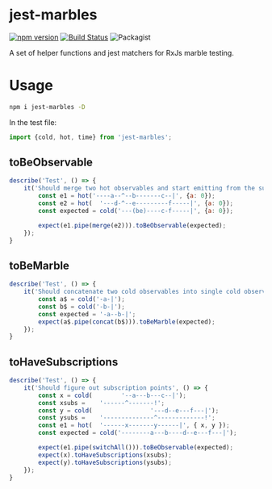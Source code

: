 # jest-marbles 
[![npm version](https://badge.fury.io/js/jest-marbles.svg)](https://badge.fury.io/js/jest-marbles) [![Build Status](https://travis-ci.org/meltedspark/jest-marbles.svg?branch=master)](https://travis-ci.org/meltedspark/jest-marbles) ![Packagist](https://img.shields.io/packagist/l/doctrine/orm.svg)


A set of helper functions and jest matchers for RxJs marble testing.

# Usage

```sh
npm i jest-marbles -D
```

In the test file:

```js
import {cold, hot, time} from 'jest-marbles';
```

## toBeObservable

```js
describe('Test', () => {
    it('Should merge two hot observables and start emitting from the subscription point', () => {
        const e1 = hot('----a--^--b-------c--|', {a: 0});
        const e2 = hot(  '---d-^--e---------f-----|', {a: 0});
        const expected = cold('---(be)----c-f-----|', {a: 0});

        expect(e1.pipe(merge(e2))).toBeObservable(expected);
    });
}
```

## toBeMarble

```js
describe('Test', () => {
    it('Should concatenate two cold observables into single cold observable', () => {
        const a$ = cold('-a-|');
        const b$ = cold('-b-|');
        const expected = '-a--b-|';
        expect(a$.pipe(concat(b$))).toBeMarble(expected);
    });
}
```

## toHaveSubscriptions

```js
describe('Test', () => {
    it('Should figure out subscription points', () => {
        const x = cold(        '--a---b---c--|');
        const xsubs =    '------^-------!';
        const y = cold(                '---d--e---f---|');
        const ysubs =    '--------------^-------------!';
        const e1 = hot(  '------x-------y------|', { x, y });
        const expected = cold('--------a---b----d--e---f---|');

        expect(e1.pipe(switchAll())).toBeObservable(expected);
        expect(x).toHaveSubscriptions(xsubs);
        expect(y).toHaveSubscriptions(ysubs);
    });
}
```


